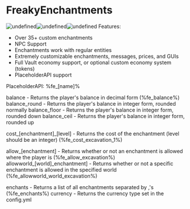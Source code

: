 # FreakyEnchantments
<img alt="undefined" src="https://img.shields.io/spiget/download-size/64154.svg?colorB=aa0000&label=File%20Size&style=flat-square"><img alt="undefined" src="https://img.shields.io/github/languages/code-size/msws/FreakyEnchants.svg?style=flat-square"><img alt="undefined" src="https://img.shields.io/spiget/downloads/64154.svg?colorB=33ff33&label=Downloads&style=flat-square">
Features:
  * Over 35+ custom enchantments
  * NPC Support
  * Enchantments work with regular entities
  * Extremely customizable enchantments, messages, prices, and GUIs
  * Full Vault economy support, or optional custom economy system (tokens)
  * PlaceholderAPI support
  
PlaceholderAPI:
%fe_[name]%

balance - Returns the player's balance in decimal form (%fe_balance%)
balance_round - Returns the player's balance in integer form, rounded normally
balance_floor - Returns the player's balance in integer form, rounded down
balance_ceil - Returns the player's balance in integer form, rounded up

cost_[enchantment]_[level] - Returns the cost of the enchantment (level should be an integer) (%fe_cost_excavation_1%)

allow_[enchantment] - Returns whether or not an enchantment is allowed where the player is (%fe_allow_excavation%)
allowworld_[world]_enchantment] - Returns whether or not a specific enchantment is allowed in the specified world (%fe_allowworld_world_excavation%)

enchants - Returns a list of all enchantments separated by ,'s (%fe_enchants%)
currency - Returns the currency type set in the config.yml